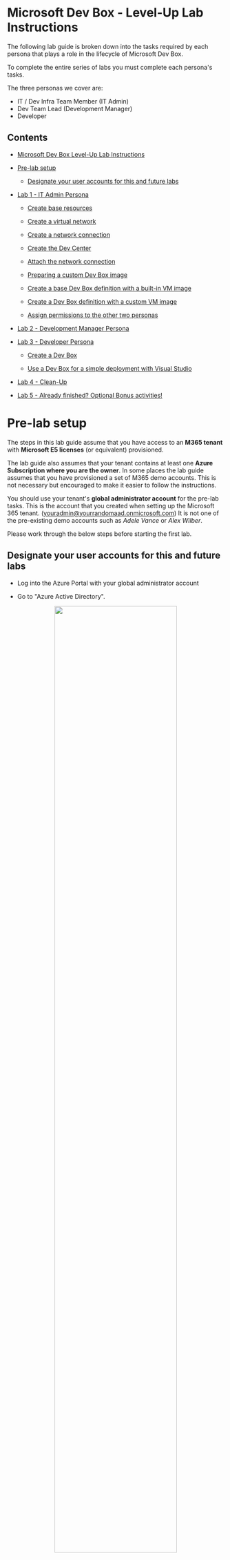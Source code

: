 # Microsoft Dev Box - Level-Up Lab Instructions

The following lab guide is broken down into the tasks required by each persona that plays a role in the lifecycle of Microsoft Dev Box. 

To complete the entire series of labs you must complete each persona's tasks. 

The three personas we cover are:
-   IT / Dev Infra Team Member (IT Admin)
-   Dev Team Lead (Development Manager)
-   Developer

## Contents

- [Microsoft Dev Box Level-Up Lab Instructions](#microsoft-dev-box-level-up-lab-instructions)

- [Pre-lab setup](#pre-lab-setup)

  - [Designate your user accounts for this and future labs](#designate-your-user-accounts-for-this-and-future-labs)

- [Lab 1 - IT Admin Persona](#lab-1-it-admin-persona)

  - [Create base resources](#create-base-resources)

  - [Create a virtual network](#create-a-virtual-network)

  - [Create a network connection](#create-a-network-connection)

  - [Create the Dev Center](#create-the-dev-center)

  - [Attach the network connection](#attach-the-network-connection)

  - [Preparing a custom Dev Box image](#preparing-a-custom-dev-box-image)

  - [Create a base Dev Box definition with a built-in VM image](#create-a-base-dev-box-definition-with-a-built-in-vm-image)

  - [Create a Dev Box definition with a custom VM image](#create-a-dev-box-definition-with-a-custom-vm-image)

  - [Assign permissions to the other two personas](#assign-permissions-to-the-other-two-personas)

- [Lab 2 - Development Manager Persona](#lab-2-development-manager-persona)

- [Lab 3 - Developer Persona](#lab-3-developer-persona)

  - [Create a Dev Box](#create-a-dev-box)

  - [Use a Dev Box for a simple deployment with Visual Studio](#use-a-dev-box-for-a-simple-deployment-with-visual-studio)

- [Lab 4 - Clean-Up](#lab-4-clean-up)

- [Lab 5 - Already finished? Optional Bonus activities!](#lab-5-already-finished-optional-bonus-activities)

# Pre-lab setup

The steps in this lab guide assume that you have access to an **M365 tenant** with **Microsoft E5 licenses** (or equivalent) provisioned.

The lab guide also assumes that your tenant contains at least one **Azure Subscription where you are the owner**. 
In some places the lab guide assumes that you have provisioned a set of M365 demo accounts. This is not necessary but encouraged to make it easier to follow the instructions.

You should use your tenant's **global administrator account** for the pre-lab tasks.
This is the account that you created when setting up the Microsoft 365 tenant. (youradmin@yourrandomaad.onmicrosoft.com) 
It is not one of the pre-existing demo accounts such as *Adele Vance* or *Alex Wilber*.

Please work through the below steps before starting the first lab.

## Designate your user accounts for this and future labs 

-   Log into the Azure Portal with your global administrator account

-   Go to "Azure Active Directory".

<div style="text-align: center; margin-top: 10px; margin-bottom: 10px; display: block;"><img src="./media/image1.png" width="75%" /></div>

-   Select the "Users" blade in the side bar and review the user
    accounts

<div style="text-align: center; margin-top: 10px; margin-bottom: 10px; display: block;"><img src="./media/image2.png" width="75%" /></div>

-   Pick two user accounts from the dummy user accounts created during
    your E5 setup. For this and all following labs we will use Adele as
    the Development Manager persona and Alex as the Developer persona.
    You may however pick any other user account that exists in the
    tenant.

> **Note:**
> At the time of writing Microsoft Dev Box does not support guest accounts. This feature is on the roadmap and until it is available, you cannot use guest accounts for some of the tasks outlined.

> **Note:**
> If you do not see any user accounts or only guest and admin accounts here, then your tenant has not got any user profiles pre-provisioned. You can create user accounts by going to the [M365 admin center](https://admin.microsoft.com/adminportal/home#/users and logging in with your global administrator account. When creating user accounts there, you get the option to assign them an E5 licence which is required to use Microsoft Dev Box.

-   **For each user account** (in our case Adele and Alex)

    -   Click the user's name in the blade
    -   A separate user blade will load
    -   Click "Reset Password" and make a note of the user's principal name and password for future steps.
    -   We recommend saving these in a Notepad for the duration of this Level-Up.

<div style="text-align: center; margin-top: 10px; margin-bottom: 10px; display: block;"><img src="./media/image4.png" width="75%" /></div>

> **Note:**
> When you log into the Azure Portal with these user accounts in later tasks you will need to create a new password for them. Should you forget the new password you set you can follow these steps again to reset their password once again.

> **Note:**
> We do not recommend writing passwords down in a digital plaintext format in production scenarios. We are doing it here to optimize the speed at which you can move through the lab activities.

# Lab 1 - IT Admin Persona

Please perform the following steps as your **global administrator account**.\
The steps in this lab will take you about 45 minutes to 1 hour to complete.

## Create base resources

The next step is to create a range of resources that we will need so our Dev Manager can create Projects which will in turn enable their developers to spin up Dev Boxes.

### Create a virtual network 

-   In the Azure Portal go to the "Create a resource" menu which can be
    found by clicking the menu button in the top left corner of the
    screen and choosing "Create a resource"

-   Once in the menu search "Virtual Network" on the create pane as
    shown. Click "Create"

<div style="text-align: center; margin-top: 10px; margin-bottom: 10px; display: block;"><img src="./media/image6.png" width="75%" /></div>

-   Choose **any name for the network** resource and create a new resource group called **"DevCenter-Network"**.

-   We want to keep all of our Dev Center resources **in one Azure Region** including the network to maximize the performance of our Dev Boxes.

-   Please **choose an Azure Region where Dev Box Dev Centers are available**.
    At the time of writing the following Regions are suitable:

    -   Australia East
    -   Europe West
    -   Japan East
    -   Canada Central
    -   UK South
    -   US East
    -   US East 2
    -   US South Central
    -   US West 3

<div style="text-align: center; margin-top: 10px; margin-bottom: 10px; display: block;"><img src="./media/image7.png" width="75%" /></div>

-   For the purposes of the demo environment that we are creating we can leave all other options as they are and click **"Review & Create".**

-   Confirm the details and start the deployment.

### Create a network connection

Once the network is deployed, we need to create a network connection
that we'll be able to leverage for our dev boxes.

-   In the Azure Portal, **go back to the "Create a resource" blade** and search for "Network Connection". Once you find the "Network connection" resource, click **Create**.

<div style="text-align: center; margin-top: 10px; margin-bottom: 10px; display: block;"><img src="./media/image8.png" width="75%" /></div>

-   Click **"Create"** again.

-   On the next blade, create a new resource group for the connection. Call it **"DevCenter-Core"**.

-   Ensure that **"Azure Active Directory join"** is selected

-   Pick a suitable name for the connection and select the network that was created in the previous step

<div style="text-align: center; margin-top: 10px; margin-bottom: 10px; display: block;"><img src="./media/image9.png" width="75%" /></div>

-   Click **"Review & Create"** and confirm the deployment by clicking **"Create"**.

### Create the Dev Center

In the Azure Portal, **go back to the "Create a resource" blade** and in the search box, type **"Dev Center"** and then select "Dev Center" from the list. Click the **"Create"** option.

<div style="text-align: center; margin-top: 10px; margin-bottom: 10px; display: block;"><img src="./media/image10.png" width="75%" /></div>

-   Choose the existing **"DevCenter-Core"** resource group for your deployment and give your Dev center a descriptive name.

-   Select **the Azure Region you used when creating the virtual network**

-   Review the deployment and **confirm its creation**

<div style="text-align: center; margin-top: 10px; margin-bottom: 10px; display: block;"><img src="./media/image11.png" width="75%" /></div>

-   After a few moments the Dev center resource should appear in the Azure portal. Navigate to the **"DevCenter-Core" resource group** to find it.

### Attach the network connection

-   Once the **dev center resource** appears in the resource group
    select it to bring up **its resource blade**

-   To attach your network connection, select **"Networking",** then click **"Add network connection"** and **select the network connection** resource that you created in the previous task. Click the **"Add"** button.

<div style="text-align: center; margin-top: 10px; margin-bottom: 10px; display: block;"><img src="./media/image12.png" width="75%" /></div>

-   Once the process is complete a status message like the one shown below should appear.

<div style="text-align: center; margin-top: 10px; margin-bottom: 10px; display: block;"><img src="./media/image13.png" width="75%" /></div>

-   The Dev center now knows how to connect new Dev Boxes to your Azure virtual network. Next, we need to create dev box definitions.

### Preparing a custom Dev Box image

While Microsoft Dev Box offers a growing library of images for you to use, many scenarios may require you to bring a custom image.

In this section we will run through the **basic steps to capture a custom image**, which we'll then store in an **Azure Compute Gallery** from where our Dev Center will be able to access it.

-   In the Azure Portal, go back to the **"Create a resource"** blade and search for **"Virtual Machine".**

-   Select the **"Virtual Machine"** icon and hit **"Create"**

<div style="text-align: center; margin-top: 10px; margin-bottom: 10px; display: block;"><img src="./media/image14.png" width="50%" /></div>

-   In the next bald select **"See all images"** to pick your image
    -   Because we are in an Visual Studio benefit subscription we can simply pick a Windows 11 Enterprise image with Visual Studio.
    -   To find it, type **"Visual Studio 2022"** in the search bar and click the **"Select**" option.

<div style="text-align: center; margin-top: 10px; margin-bottom: 10px; display: block;"><img src="./media/image15.png" width="15%" /></div>
<div style="text-align: center; margin-top: 10px; margin-bottom: 10px; display: block;"><img src="./media/image16.png" width="65%" /></div>

-   In the drop down menu that appears select **"Visual Studio 22 Enterprise on Windows 11 Enterprise N (x64) - x64 Gen 2"**
-   Selecting the image will bring you back to the previous screen.
-   Make the following selections:
    -   Deploy to a new resource group that is different from the ones you used before. You can call it **"Image-Capture"**
    -   Pick a name for the virtual machine and **place it in the region where your other resources are located**
    -   **Set a user name and password.** You may note them down as you'll have to use them to RDP to the VM in the next step.
    -   **All other options can remain as they are.**
-   Confirm all selections and deploy the virtual machine.

Once the deployment is complete head to the new resource group and select the virtual machine.
-   Once on the VM resource blade **choose the option to connect** or copy the IP address into your RDP client.

<div style="text-align: center; margin-top: 10px; margin-bottom: 10px; display: block;"><img src="./media/image17.png" width="85%" /></div>

-   Use the credentials that you set in the Create blade earlier and wait for the login process to complete.

<div style="text-align: center; margin-top: 10px; margin-bottom: 10px; display: block;"><img src="./media/image18.png" width="25%" /></div>

We will now proceed to creating a custom image from this VM.

-   Once in Windows 11 on the remote machine, open the start menu and type "Run" in the search bar.

-   Select the **"Run"** application and type **"sysprep"** into it to navigate to the sysprep folder.

<div style="text-align: center; margin-top: 10px; margin-bottom: 10px; display: block;"><img src="./media/image19.png" width="40%" /></div>

-   Right-click the **sysprep application** and choose **"Run as administrator"**

-   In sysprep use the following options
    -   Choose **"Enter System Out-of-Box Experience**" in the cleanup action dropdown
    -   Tick **"Generalize"**
    -   Choose **"Shutdown"** in the shutdown options dropdown

Sysprep will now get to work and eventually shut the machine down. Once
that happens the machine is generalized and ready to be converted into a
custom VM image.

> **Note:** We are generalizing a newly deployed machine to accelerate this part of the lab. When creating an image yourself you would usually install additional software or make other changes to the image to further customize the experience of the end user.

<div style="text-align: center; margin-top: 10px; margin-bottom: 10px; display: block;"><img src="./media/image20.png" width="25%" /></div>

With the remote session now closed you will find yourself back in your browser window.

-   Refresh the browser window to ensure that your machine's status says "Stopped", then click the **"Capture"** icon to start capturing an image.

<div style="text-align: center; margin-top: 10px; margin-bottom: 10px; display: block;"><img src="./media/image21.png" width="75%" /></div>

-   Because we have not yet created an Azure Compute Gallery for our custom image, we need to go for **"only a managed image"** in the next blade
-   We also want to make sure we select our **"DevCenter-Core" resource group** as a destination for the image.
-   Choose not to delete the VM for now. **We will ask you to delete it and its resource group later in this lab.**
-   Confirm the creation of the image by clicking **"Review + create"** and confirming the configuration.

<div style="text-align: center; margin-top: 10px; margin-bottom: 10px; display: block;"><img src="./media/image22.png" width="75%" /></div>

Creating the image will take a few minutes to complete. While you are waiting, you can move to the next step where we will create a Dev Box definition with a built-in VM image, before returning to our custom image.

### Create a base Dev Box definition with a built-in VM image 

-   **Return to the "DevCenter-Core" resource group** in the Azure Portal and select your Dev Center resource.
-   To create a new dev box definition, select **"Dev box definitions"** in the side bar.
-   Select the **"Create"** option in the blade that appears.
-   We will call our definition the **"standard"** definition.

-   Select the **"Windows 11 Enterprise + Microsoft 365 Apps 21H2"** image as this includes standard office apps and teams for you to try later.
-   Select the **"latest"** image version
-   Select **4 vCPUs and 16 GB of RAM**
-   Select the **smallest storage option** to keep costs low

<div style="text-align: center; margin-top: 10px; margin-bottom: 10px; display: block;"><img src="./media/image23.png" width="75%" /></div>

-   Click the **"Create"** button. This makes the definition available to managers in the organization to select for their projects.
-   Once back on the main blade the **"Image Status"** may show as "pending" for a few moments but should soon update to "Succeeded"

### Create a Dev Box definition with a custom VM image 

> **Note:** you can only complete this step once the custom image has been created in your **DevCenter-Core resource group**.

In this step we will add our managed image to a new Azure Compute gallery so that we can use it with Microsoft Dev Box.
To allow our Dev Center to manage images independently we need to also assign a Managed Identity to the resource.

You will need to create **a user-assigned managed identity resource** for your **"DevCenter-Core"** resource group. This managed identity resource is used to allow the Dev Center to manage images in the collection that we'll attach to it in an upcoming step.

-   Navigate back to the **"DevCenter-Core"** resource group.

<div style="text-align: center; margin-top: 10px; margin-bottom: 10px; display: block;"><img src="./media/image24.png" width="25%" /></div>

Open the **"Create"** menu and type "User assigned", then select the "User Assigned Managed Identity" resource and choose **"Create".**

<div style="text-align: center; margin-top: 10px; margin-bottom: 10px; display: block;"><img src="./media/image25.png" width="65%" /></div>

-   **Pick a descriptive name** for the resource and place it in the **DevCenter-Core** resource group.
-   All other options can remain as defaults.
-   Choose the **"Review + Create"** option and **confirm the creation** of the resource.
-   **Return to the "DevCenter-Core" resource group** in the Azure Portal and select your Dev Center resource.
-   Select **"Identity**" in the side bar and then select the **"User assigned"** tab and click **"Add"**
-   Select the managed identity object that you created at the start of this task, then select **"Add"**.

<div style="text-align: center; margin-top: 10px; margin-bottom: 10px; display: block;"><img src="./media/image26.png" width="65%" /></div>

In order to use our custom image that we created previously with our **Dev Center** we need to place it in an **Azure Compute Gallery**.

-   In the Azure Portal open the **"Create"** menu once again and search for **"Compute Gallery".**
-   Select **"Create"** to start creating your compute gallery.
-   Pick a descriptive name for the gallery resource and choose the **"DevCenter-Core"** resource group.
-   Ensure that you are still using **the same Azure region** that you have been using throughout the lab.
-   Finally click **"Review and Create"** and **confirm the creation of the resource**. It will take a few moments for the compute gallery to show up in the resource group.
-   Once the deployment completes **go to its resource blade**, where we'll add the image.
-   Once on the resource blade, select **"Add"** and then select **"VM image definition"** to start the process of adding an image.

<div style="text-align: center; margin-top: 10px; margin-bottom: 10px; display: block;"><img src="./media/image28.png" width="65%" /></div>

-   In the creation blade, choose "**customDevImage"** as the definition name.
-   Ensure that you **maintain the same Azure region where your image is located**.
-   Ensure that you have chosen **"Windows" as the platform**. Dev Box does not support Linux images.
-   You must configure the security type as **"Trusted Launch"** for compatibility reasons but can pick all other options based on your personal preference.

> **Note:** The underlying Windows 365 platform requires all image definitions to use "Trusted Launch" as their security type.

-   The image has been **generalized** for you and the **architecture** to pick is **x64**.
-   You can come up with **your own values for "Publisher", "Offer" and "SKU".** You use these values to search for your image in large galleries and to provision machines programmatically.
    -   An example might be
        -   The publisher **"Microsoft"**, releases their **"Windows"** offer of the SKU **"Developer-Win11-VisualStudio"**

-   Once you are done **confirm all dialogues and create the definition**.

It will take a few moments for this process to complete.

<div style="text-align: center; margin-top: 10px; margin-bottom: 10px; display: block;"><img src="./media/image29.png" width="65%" /></div>

-   Once your definition has been created return to the **resource blade** of the compute gallery.

-   Select the **"Definitions"** tab where your definition should now show up.

<div style="text-align: center; margin-top: 10px; margin-bottom: 10px; display: block;"><img src="./media/image30.png" width="65%" /></div>

-   **Click the name of the definition** which will take you to the **definition's blade.**

-   Once on the blade choose the option to **"Add version"**

<div style="text-align: center; margin-top: 10px; margin-bottom: 10px; display: block;"><img src="./media/image31.png" width="25%" /></div>

-   You will land on another blade where you can add your managed image. To do this, select **"Managed Image"** for the **Source**. You should then be able to **pick the image you created** earlier as the **"Source Image"**

-   **Pick a version number** for the image.
    -   It can be any version number, for example: "1.0.0"

-   Confirm by clicking **"Review and Create"** and **confirming the creation**.

-   This process will take a few minutes and the image version will eventually show up in the "versions" tab of the image definition blade.

<div style="text-align: center; margin-top: 10px; margin-bottom: 10px; display: block;"><img src="./media/image32.png" width="60%" /></div>

While we wait for this process to complete, we can start creating dev box definitions that leverage both our custom and the built-in images.
The first step will be to make our Dev Center aware of our custom image gallery.

-   **Return to the "DevCenter-Core" resource group** in the Azure Portal and select your Dev Center resource.

-   First select **"Azure Compute Galleries"** in the side bar and use the **"Add compute gallery"** button to add the gallery you just created.

<div style="text-align: center; margin-top: 10px; margin-bottom: 10px; display: block;"><img src="./media/image33.png" width="75%" /></div>

-   To create a second Dev Box definition, select **"Dev box definitions"** in the side bar.

-   Select the **"Create"** option in the blade that appears.

-   We will call this definition the **"custom"** definition.

-   Click **"See all images"** to make sure the custom image you just added is in the list. **Select it by clicking its name** and confirming with the **"Select"** button.

-   Select the **"latest"** image version

-   Select **8 vCPUs and 32 GB of RAM**

-   Select the **smallest storage option** to keep costs lower

-   Finally click **"Create"**

> **Note:** At the time of writing a UI bug prevented the custom image name from being displayed correctly in the summary screen. The image creation - however - completed just fine.

-   **Wait a few moments while the image is analyzed** and confirm that it moves to the **"Succeeded"/"No Errors"** state.

-   Now that your definition has been created, **you can delete the resource group where you spun up the VM used to capture the custom image**.

<div style="text-align: center; margin-top: 10px; margin-bottom: 10px; display: block;"><img src="./media/image34.png" width="95%" /></div>

<div style="text-align: center; margin-top: 10px; margin-bottom: 10px; display: block;"><img src="./media/image35.png" width="60%" /></div>

### Assign permissions to the other two personas

As a final step in this lab, we will give permissions to our Dev Manager account to manage the project that they are working on. We will also give our Developer the ability to create Dev Boxes for this project and create a deployment target for them to use later.

-   **Return to the "DevCenter-Core" resource group** in the Azure
    Portal and select your Dev Center resource.

-   **On the "Overview" blade** select the **"Create Project"** button

<div style="text-align: center; margin-top: 10px; margin-bottom: 10px; display: block;"><img src="./media/image36.png" width="75%" /></div>

-   Pick a **project name** and description and hit **"Create"**

<div style="text-align: center; margin-top: 10px; margin-bottom: 10px; display: block;"><img src="./media/image37.png" width="75%" /></div>

Once the project is created, we need to assign roles to it.

-   **Return to the "DevCenter-Core" resource group** in the Azure Portal and select **the newly created project resource**.

-   You can either select the **"Set project access - Edit access"** button on the **"Overview"** blade or select **"Access Control (IAM)"** in the side bar.

<div style="text-align: center; margin-top: 10px; margin-bottom: 10px; display: block;"><img src="./media/image38.png" width="75%" /></div>

-   Assign the "Development Manager" (Adele) the **"DevCenter Project Admin"** role and the **"Reader"** role by going to the **"Role Assignment"** tab and picking the roles and then selecting her user identity. You can use Option 1 or 2 to access the assignment screens.

<div style="text-align: center; margin-top: 10px; margin-bottom: 10px; display: block;"><img src="./media/image39.png" width="75%" /></div>

-   Follow the same steps to give the "Developer" (Alex) the **"DevCenter Dev Box User"** role and the **"Reader"** role on the project resource.

<div style="text-align: center; margin-top: 10px; margin-bottom: 10px; display: block;"><img src="./media/image40.png" width="75%" /></div>

Finally, we also want to create a target environment for deployment via
the dev box at a later stage.

-   Use the **"Create"** menu to create a new resource group called **"Deployment-Target"**

<div style="text-align: center; margin-top: 10px; margin-bottom: 10px; display: block;"><img src="./media/image41.png" width="50%" /></div>

-   Continue to use the same region as before

-   Once the resource group is deployed, access its blade via the portal and go to the **"Access Control (IAM)"** pane via the side bar.

-   Go through the same role assignment process that you just
completed, but this time...
    -   ...add the development manager as an Owner
    -   ...add the developer as a Contributor

> **Note:** The development manager persona would most likely perform this second step, but we're doing it on the admin user here for efficiency.

This lab is now complete.

# Lab 2 - Development Manager Persona

The steps in this lab will take you about 15 minutes to complete.

We recommend that you remain logged in as the Admin account in your main browser window and open a separate "Incognito"/ "InPrivate" window to perform the upcoming actions as the "Development Manager" (Adele) persona.

-   Using the credentials that you noted down in the previous lab, **log into the Azure Portal as the "Development Manager"** and perform any tasks necessary to reset your password.

-   Once in the Azure Portal select **"All resources"**. You should see only the project resource that we created at the end of the previous lab.

    -   If you do not see the project resource, return to the last task of the previous lab and verify that you are using the correct user account and that the user account has the relevant project admin permission.

<div style="text-align: center; margin-top: 10px; margin-bottom: 10px; display: block;"><img src="./media/image42.png" width="75%" /></div>

-   Select the project resource and then select **"Dev box pools"** in the sidebar of the blade that appears.

-   Click the **"Create"** button to create a new definition and complete the form confirming your choices by once again clicking **"Create".**

-   Complete this process twice for two definitions. See the next page for a sample screenshot.

|                            | Definition 1                                       | Definition 2                                       |
|--------------|--------------------------|--------------------------|
| Name                       | m365box                                            | devbox                                             |
| Definition                 | standard                                           | custom                                             |
| Network Connection         | the network connection created in the previous lab | the network connection created in the previous lab |
| Dev Box Creator Privileges | Local Admin                                        | Local Admin                                        |
| Licensing                  | [x]                                                | [x]                                                |

**Regarding licensing:** If you have a Visual Studio subscription then your E5 Developer benefits cover a certain amount of Windows client licenses that you can utilize with Dev Box. We recommend exploring the **"Learn more about dev box licensing requirements"** link in the "Create" menu while you are waiting for your dev box definitions to validate.

<div style="text-align: center; margin-top: 10px; margin-bottom: 10px; display: block;"><img src="./media/image43.png" width="50%" /></div>

-   The Dev box pools blade will now show the two Dev Box pool definitions. Their validation might take a few minutes.
    -   It is a good idea to wait for the completion of the validation as any issues with earlier tasks in the lab will surface now. 
    -   Creating a Dev Box definition requires all components of the Dev Center to work seamlessly together.

<div style="text-align: center; margin-top: 10px; margin-bottom: 10px; display: block;"><img src="./media/image44.png" width="75%" /></div>

This lab is now complete.

# Lab 3 - Developer Persona

The steps in this lab will take you about 20 minutes to complete. This
excludes the time that it takes to provision the Dev Box instances which
can take between 30 and 90 minutes each.

## Create a Dev Box

We recommend that you remain logged in as the Admin account in your main browser window and open a separate "Incognito"/ "InPrivate" window to perform the upcoming actions as the "Developer" (Alex) persona.

-   Using the credentials that you noted down from Lab 1, **log into the [Dev Box Portal](https://aka.ms/devbox-portal) as the "Developer" user (Alex)** and perform any tasks necessary to reset your password.

> **Note:** The Dev Box Portal URL is not the same as the Azure Portal.

-   Once in the Dev Box portal you should see an option to create a new Dev Box.

    -   If you do not see the option, return to the task where you assigned the user permissions and double check that you are logged in with the same account that has the user permissions.

    -   If you need to adjust permissions, it may take up to 5 minutes for them to reflect in the Dev Box portal.

    -   To avoid cached responses always open a new Incognito window and log in again.

<div style="text-align: center; margin-top: 10px; margin-bottom: 10px; display: block;"><img src="./media/image45.png" width="75%" /></div>

-   Click the option to **create a new dev box**
    -   Create a **box called "vs2022" in the devbox pool**
    -   Create a **box called "m365" in the m365box pool**

<div style="text-align: center; margin-top: 10px; margin-bottom: 10px; display: block;"><img src="./media/image46.png" width="35%" /></div>

-   **Confirm the creation** of both boxes. The Microsoft Dev Box service will now start creating the Dev Boxes. This will take roughly 30 minutes.

<div style="text-align: center; margin-top: 10px; margin-bottom: 10px; display: block;"><img src="./media/image47.png" width="75%" /></div>

**OPTIONAL:** Before you return to the Incognito/InPrivate window where you started the creation of your Dev Boxes, you can check the virtual network that you created as the Admin (M365 tenant admin) user. It should now have two virtual network interfaces attached to it, one for each Dev Box.

<div style="text-align: center; margin-top: 10px; margin-bottom: 10px; display: block;"><img src="./media/image48.png" width="75%" /></div>

**OPTIONAL:** You can also use your Admin (M365 tenant admin) account to log into the [Microsoft Endpoint manager](https://endpoint.microsoft.com/#home) where both Dev Boxes will be registered when created. It may take a few minutes for the devices to show up as they are provisioned and it is not until provisioning is finished that all the device details populate in Endpoint Manager.

We will not go into a lot of detail on InTune and its features in this lab, but you can explore the user interface to see the features that are available to you there. It includes things such as auto-provisioning apps to all of your devices or restricting the use of certain apps based on organizational policy.

<div style="text-align: center; margin-top: 10px; margin-bottom: 10px; display: block;"><img src="./media/image49.png" width="75%" /></div>

## Use a Dev Box for a simple deployment with Visual Studio

-   Return to **the [Dev Box Portal](https://aka.ms/devbox-portal) as the "Developer" user** **(Alex)** and review the status of your Dev Boxes. Hopefully they have come online while you were away.

<div style="text-align: center; margin-top: 10px; margin-bottom: 10px; display: block;"><img src="./media/image50.png" width="75%" /></div>

-   Test the connection experience to **either box via the browser** and the **Remote Desktop Client on your machine**. You may need to download an updated client if the one you have does not work. This is an option from the Dev Box RDP connection menu.
-   Once you have confirmed that both Dev Boxes are working, we will only continue with the "vs2022" box for the rest of the lab. Feel free to **delete the "m365" box at this stage by clicking "..." > "Delete"**
-   **Connect to the vs2022 box** and **open Visual Studio** which is already pre-installed as part of the VM Image.
-   Once in Visual Studio **choose to create a new project**

<div style="text-align: center; margin-top: 10px; margin-bottom: 10px; display: block;"><img src="./media/image51.png" width="75%" /></div>

-   Create **a new ASP.NET Core Web App.** You can pick your own name for the web application. Stick with all defaults until you are prompted to **Create** the app. Confirm the dialogue to move into the main view of Visual Studio.

<div style="text-align: center; margin-top: 10px; margin-bottom: 10px; display: block;"><img src="./media/image52.png" width="40%" /></div>

Next we will deploy the code directly from our Dev Box in Visual Studio
to our Deployment-Target resource group. To do this we will do a simple
deployment from Visual Studio.

-   In the **"Solution Explorer"** right click your web application and choose **"Publish..."**
-   In the menu **choose "Azure"**

<div style="text-align: center; margin-top: 10px; margin-bottom: 10px; display: block;"><img src="./media/image53.png" width="75%" /></div>

-   Choose the **"Azure App Service (Windows)"** deployment option and continue.
-   On the next page choose to **sign in** and sign in with your developer credentials. (Alex)

<div style="text-align: center; margin-top: 10px; margin-bottom: 10px; display: block;"><img src="./media/image54.png" width="75%" /></div>

-   The **"Publish"** window should now appear giving you the option to **"create a new"** App Service.
-   Confirm the defaults to create a new app service

<div style="text-align: center; margin-top: 10px; margin-bottom: 10px; display: block;"><img src="./media/image55.png" width="75%" /></div>

-   Once complete hit **"Finish"** and then **"Close"**
-   You should now see a screen allowing you to **"Publish"** the app

<div style="text-align: center; margin-top: 10px; margin-bottom: 10px; display: block;"><img src="./media/image56.png" width="75%" /></div>

-   Once the deployment completes you should see the website in the browser of your Dev Box.

<div style="text-align: center; margin-top: 10px; margin-bottom: 10px; display: block;"><img src="./media/image57.png" width="75%" /></div>

This lab is now complete.

# Lab 4 - Clean-Up

To avoid any unexpected charges, **ensure that your dev boxes are deleted** if you are not using them for
a while.
Return to your main browser window with your Admin account and **clear out any resources that you no longer need**.

If you disabled any Azure AD security features to move through the lab quicker, **this is the time to re-enable them.**
If you would like to keep resources deployed, ensure that you **stop the Dev Box instances via the Dev Box Portal** (in future instances will hibernate when unused, but this feature is not yet available).

Thank you for completing the lab!

# Lab 5 - Already finished? Optional Bonus activities!

## Try App Templates

App Templates can help you quickly deploy a specific solution including demo code to an Azure environment from a GitHub repo.

-   Using App Templates with Microsoft Dev Box allows you to demo the end-to-end developer experience as well as the Azure deployment.
-   Try deploying an App Template and pulling its code repo in a dev box with Visual Studio installed.   

<https://github.com/microsoft/App-Templates>

## Try Infrastructure as Code

During this lab we performed most actions in the user interface, but that doesn't mean that the provisioning of a Microsoft Dev Box environment can't be automated.

Follow the instructions here to provision a Dev Box environment from scratch using Bicep: [ljtill/bicep-devbox: Microsoft Dev Box platform built with Azure Bicep including GitHub Actions workflows](https://github.com/ljtill/bicep-devbox/)

